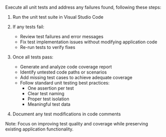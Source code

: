 Execute all unit tests and address any failures found, following these steps:

1. Run the unit test suite in Visual Studio Code
2. If any tests fail:
   - Review test failures and error messages
   - Fix test implementation issues without modifying application code
   - Re-run tests to verify fixes

3. Once all tests pass:
   - Generate and analyze code coverage report
   - Identify untested code paths or scenarios
   - Add missing test cases to achieve adequate coverage
   - Follow standard unit testing best practices:
     - One assertion per test
     - Clear test naming
     - Proper test isolation
     - Meaningful test data

4. Document any test modifications in code comments

Note: Focus on improving test quality and coverage while preserving existing application functionality.